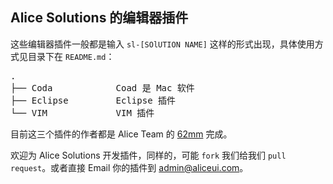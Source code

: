 ## Alice Solutions 的编辑器插件

这些编辑器插件一般都是输入 `sl-[SOlUTION NAME]` 这样的形式出现，具体使用方式见目录下在 `README.md`：

<pre>
.
├── Coda            Coad 是 Mac 软件          
├── Eclipse         Eclipse 插件              
└── VIM             VIM 插件                  
</pre>

目前这三个插件的作者都是 Alice Team 的 [62mm](http://xinxin.li) 完成。
    
欢迎为 Alice Solutions 开发插件，同样的，可能 `fork` 我们给我们 `pull request`。或者直接 Email 你的插件到 [admin@aliceui.com](mailto:admin@aliceui.com)。